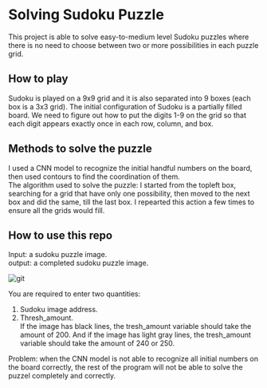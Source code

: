 # Solving Sudoku Puzzle
This project is able to solve easy-to-medium level Sudoku puzzles where there is no need to choose between two or more possibilities in each puzzle grid.

## How to play
Sudoku is played on a 9x9 grid and it is also separated into 9 boxes (each box is a 3x3 grid). The initial configuration of Sudoku is a partially filled board. We need to figure out how to put the digits 1-9 on the grid so that each digit appears exactly once in each row, column, and box.

## Methods to solve the puzzle
I used a CNN model to recognize the initial handful numbers on the board, then used contours to find the coordination of them.  
The algorithm used to solve the puzzle: I started from the topleft box, searching for a grid that have only one possibility, then moved to the next box and did the same, till the last box. I repearted this action a few times to ensure all the grids would fill.

## How to use this repo
Input: a sudoku puzzle image.  
output: a completed sudoku puzzle image.

![git](https://user-images.githubusercontent.com/103570811/179358848-96765be3-0b94-4f75-8e8c-cc6a8a29eb0c.png)

You are required to enter two quantities:  
1. Sudoku image address.  
2. Thresh_amount.  
If the image has black lines, the tresh_amount variable should take the amount of 200. And if the image has light gray lines, the tresh_amount variable should take the amount of 240 or 250.  
  
  Problem: when the CNN model is not able to recognize all initial numbers on the board correctly, the rest of the program will not be able to solve the puzzel completely and correctly.
